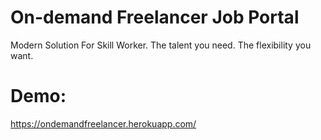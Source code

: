 # On-demand Freelancer Job Portal
Modern Solution For Skill Worker. The talent you need. The flexibility you want.

# Demo:
https://ondemandfreelancer.herokuapp.com/
